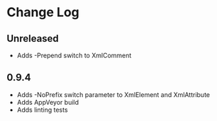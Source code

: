 # Change Log #

## Unreleased ##

* Adds -Prepend switch to XmlComment

## 0.9.4 ##

* Adds -NoPrefix switch parameter to XmlElement and XmlAttribute
* Adds AppVeyor build
* Adds linting tests
